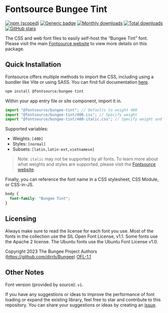 # Fontsource Bungee Tint

[![npm (scoped)](https://img.shields.io/npm/v/@fontsource/bungee-tint?color=brightgreen)](https://www.npmjs.com/package/@fontsource/bungee-tint) [![Generic badge](https://img.shields.io/badge/fontsource-passing-brightgreen)](https://github.com/fontsource/fontsource) [![Monthly downloads](https://badgen.net/npm/dm/@fontsource/bungee-tint)](https://github.com/fontsource/fontsource) [![Total downloads](https://badgen.net/npm/dt/@fontsource/bungee-tint)](https://github.com/fontsource/fontsource) [![GitHub stars](https://img.shields.io/github/stars/fontsource/fontsource.svg?style=social&label=Star)](https://github.com/fontsource/fontsource/stargazers)

The CSS and web font files to easily self-host the “Bungee Tint” font. Please visit the main [Fontsource website](https://fontsource.org/fonts/bungee-tint) to view more details on this package.

## Quick Installation

Fontsource offers multiple methods to import the CSS, including using a bundler like Vite or using SASS. You can find full documentation [here](https://fontsource.org/docs/getting-started/introduction).

```javascript
npm install @fontsource/bungee-tint
```

Within your app entry file or site component, import it in.

```javascript
import "@fontsource/bungee-tint"; // Defaults to weight 400
import "@fontsource/bungee-tint/400.css"; // Specify weight
import "@fontsource/bungee-tint/400-italic.css"; // Specify weight and style
```

Supported variables:
- Weights: `[400]`
- Styles: `[normal]`
- Subsets: `[latin,latin-ext,vietnamese]`

> Note: `italic` may not be supported by all fonts. To learn more about what weights and styles are supported, please visit the [Fontsource website](https://fontsource.org/fonts/bungee-tint).

Finally, you can reference the font name in a CSS stylesheet, CSS Module, or CSS-in-JS.

```css
body {
  font-family: "Bungee Tint";
}
```

## Licensing
Always make sure to read the license for each font you use. Most of the fonts in the collection use the SIL Open Font License, v1.1. Some fonts use the Apache 2 license. The Ubuntu fonts use the Ubuntu Font License v1.0.

Copyright 2023 The Bungee Project Authors (https://github.com/djrrb/Bungee)
[OFL-1.1](http://scripts.sil.org/OFL)

## Other Notes
Font version (provided by source): `v1`.

If you have any suggestions or ideas to improve the performance of font loading or expand the existing library, feel free to star and contribute to this repository. You can share your suggestions or ideas by creating an [issue](https://github.com/fontsource/fontsource/issues).